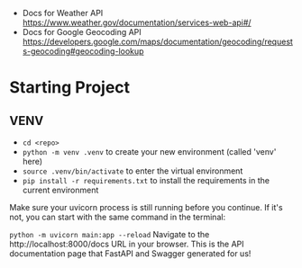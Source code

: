 - Docs for Weather API https://www.weather.gov/documentation/services-web-api#/
- Docs for Google Geocoding API https://developers.google.com/maps/documentation/geocoding/requests-geocoding#geocoding-lookup

# Starting Project


## VENV

- `cd <repo>`
- `python -m venv .venv` to create your new environment (called 'venv' here)
- `source .venv/bin/activate` to enter the virtual environment
- `pip install -r requirements.txt` to install the requirements in the current environment

Make sure your uvicorn process is still running before you continue. If it's not, you can start with the same command in the terminal:

`python -m uvicorn main:app --reload`
Navigate to the http://localhost:8000/docs URL in your browser. This is the API documentation page that FastAPI and Swagger generated for us!